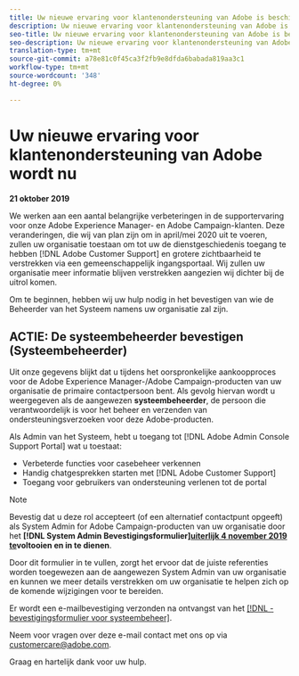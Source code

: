 ```yaml
---
title: Uw nieuwe ervaring voor klantenondersteuning van Adobe is beschikbaar - [!DNL -campagne] neem contact op met
description: Uw nieuwe ervaring voor klantenondersteuning van Adobe is beschikbaar - [!DNL -campagne] neem contact op met
seo-title: Uw nieuwe ervaring voor klantenondersteuning van Adobe is beschikbaar - [!DNL -campagne] neem contact op met
seo-description: Uw nieuwe ervaring voor klantenondersteuning van Adobe is beschikbaar - [!DNL -campagne] neem contact op met
translation-type: tm+mt
source-git-commit: a78e81c0f45ca3f2fb9e8dfda6babada819aa3c1
workflow-type: tm+mt
source-wordcount: '348'
ht-degree: 0%

---
```



# Uw nieuwe ervaring voor klantenondersteuning van Adobe wordt nu

**21 oktober 2019**

We werken aan een aantal belangrijke verbeteringen in de supportervaring voor onze Adobe Experience Manager- en Adobe Campaign-klanten. Deze veranderingen, die wij van plan zijn om in april/mei 2020 uit te voeren, zullen uw organisatie toestaan om tot uw de dienstgeschiedenis toegang te hebben [!DNL Adobe Customer Support] en grotere zichtbaarheid te verstrekken via een gemeenschappelijk ingangsportaal. Wij zullen uw organisatie meer informatie blijven verstrekken aangezien wij dichter bij de uitrol komen.

Om te beginnen, hebben wij uw hulp nodig in het bevestigen van wie de Beheerder van het Systeem namens uw organisatie zal zijn.

## ACTIE: De systeembeheerder bevestigen (Systeembeheerder)

Uit onze gegevens blijkt dat u tijdens het oorspronkelijke aankoopproces voor de Adobe Experience Manager-/Adobe Campaign-producten van uw organisatie de primaire contactpersoon bent. Als gevolg hiervan wordt u weergegeven als de aangewezen **systeembeheerder**, de persoon die verantwoordelijk is voor het beheer en verzenden van ondersteuningsverzoeken voor deze Adobe-producten.

Als Admin van het Systeem, hebt u toegang tot [!DNL Adobe Admin Console Support Portal] wat u toestaat:

* Verbeterde functies voor casebeheer verkennen
* Handig chatgesprekken starten met [!DNL Adobe Customer Support]
* Toegang voor gebruikers van ondersteuning verlenen tot de portal

>[!NOTE]
>
>Bevestig dat u deze rol accepteert (of een alternatief contactpunt opgeeft) als System Admin for Adobe Campaign-producten van uw organisatie door het **[!DNL System Admin Bevestigingsformulier][uiterlijk 4 november 2019 te](https://adobe.allegiancetech.com/cgi-bin/qwebcorporate.dll?idx=N5M8RY)voltooien en in te dienen**.
>
>Door dit formulier in te vullen, zorgt het ervoor dat de juiste referenties worden toegewezen aan de aangewezen System Admin van uw organisatie en kunnen we meer details verstrekken om uw organisatie te helpen zich op de komende wijzigingen voor te bereiden.

Er wordt een e-mailbevestiging verzonden na ontvangst van het [[!DNL -bevestigingsformulier voor systeembeheer]](https://adobe.allegiancetech.com/cgi-bin/qwebcorporate.dll?idx=N5M8RY).

Neem voor vragen over deze e-mail contact met ons op via customercare@adobe.com.

Graag en hartelijk dank voor uw hulp.
